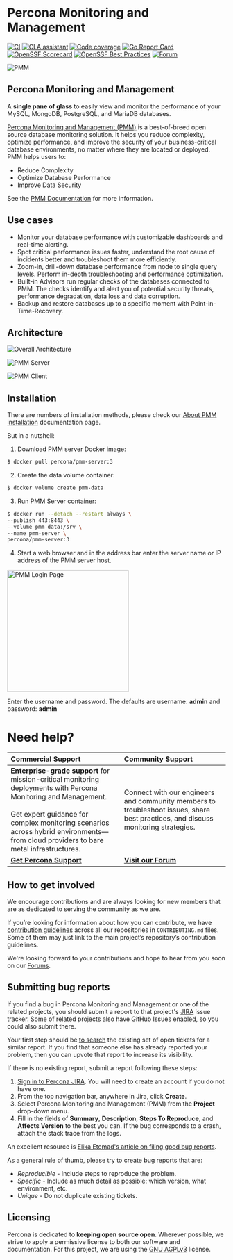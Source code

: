 # Percona Monitoring and Management

[![CI](https://github.com/percona/pmm/actions/workflows/main.yml/badge.svg)](https://github.com/percona/pmm/actions/workflows/main.yml)
[![CLA assistant](https://cla-assistant.percona.com/readme/badge/percona/pmm)](https://cla-assistant.percona.com/percona/pmm)
[![Code coverage](https://codecov.io/gh/percona/pmm/branch/main/graph/badge.svg)](https://codecov.io/gh/percona/pmm)
[![Go Report Card](https://goreportcard.com/badge/github.com/percona/pmm)](https://goreportcard.com/report/github.com/percona/pmm)
[![OpenSSF Scorecard](https://api.scorecard.dev/projects/github.com/percona/pmm/badge)](https://scorecard.dev/viewer/?uri=github.com/percona/pmm)
[![OpenSSF Best Practices](https://www.bestpractices.dev/projects/9702/badge)](https://www.bestpractices.dev/projects/9702)
[![Forum](https://img.shields.io/badge/Forum-join-brightgreen)](https://forums.percona.com/)

![PMM](img/pmm-logo.png)

## Percona Monitoring and Management

A **single pane of glass** to easily view and monitor the performance of your MySQL, MongoDB, PostgreSQL, and MariaDB databases.

[Percona Monitoring and Management (PMM)](https://www.percona.com/software/database-tools/percona-monitoring-and-management) is a best-of-breed open source database monitoring solution. It helps you reduce complexity, optimize performance, and improve the security of your business-critical database environments, no matter where they are located or deployed.
PMM helps users to:
* Reduce Complexity
* Optimize Database Performance
* Improve Data Security


See the [PMM Documentation](https://docs.percona.com/percona-monitoring-and-management/3/index.html) for more information.

## Use cases

* Monitor your database performance with customizable dashboards and real-time alerting.
* Spot critical performance issues faster, understand the root cause of incidents better and troubleshoot them more efficiently.
* Zoom-in, drill-down database performance from node to single query levels. Perform in-depth troubleshooting and performance optimization.
* Built-in Advisors run regular checks of the databases connected to PMM. The checks identify and alert you of potential security threats, performance degradation, data loss and data corruption.
* Backup and restore databases up to a specific moment with Point-in-Time-Recovery.

## Architecture

![Overall Architecture](./documentation/docs/images/C_S_Architecture.jpg "Client Server Architecture")


![PMM Server](./documentation/docs/images/PMM-Server-Component-Based-View.jpg 'PMM Server Architecture')


![PMM Client](./documentation/docs/images/PMM-Client-Component-Based-View.jpg 'PMM Client Architecture')

## Installation

There are numbers of installation methods, please check our [About PMM installation](https://docs.percona.com/percona-monitoring-and-management/3/install-pmm/index.html) documentation page.

But in a nutshell:

1. Download PMM server Docker image:
```bash
$ docker pull percona/pmm-server:3
```
2. Create the data volume container:
```bash
$ docker volume create pmm-data
```
3. Run PMM Server container:
```bash
$ docker run --detach --restart always \
--publish 443:8443 \
--volume pmm-data:/srv \
--name pmm-server \
percona/pmm-server:3
```
4. Start a web browser and in the address bar enter the server name or IP address of the PMM server host.

<img src="./documentation/docs/images/PMM_Login.png" width="280" alt="PMM Login Page" />

Enter the username and password. The defaults are username: **admin** and password: **admin**

# Need help?

| **Commercial Support** | **Community Support** |
|:-----------------------|:----------------------|
| **Enterprise-grade support** for mission-critical monitoring deployments with Percona Monitoring and Management. <br/><br/>Get expert guidance for complex monitoring scenarios across hybrid environments—from cloud providers to bare metal infrastructures. | Connect with our engineers and community members to troubleshoot issues, share best practices, and discuss monitoring strategies. |
| **[Get Percona Support](https://hubs.ly/Q02_Fs100)** | **[Visit our Forum](https://forums.percona.com/c/percona-monitoring-and-management-pmm)** |


## How to get involved

We encourage contributions and are always looking for new members that are as dedicated to serving the community as we are.

If you’re looking for information about how you can contribute, we have [contribution guidelines](CONTRIBUTING.md) across all our repositories in `CONTRIBUTING.md` files. Some of them may just link to the main project’s repository’s contribution guidelines.

We're looking forward to your contributions and hope to hear from you soon on our [Forums](https://forums.percona.com).

## Submitting bug reports

If you find a bug in Percona Monitoring and Management  or one of the related projects, you should submit a report to that project's [JIRA](https://perconadev.atlassian.net) issue tracker. Some of related projects also have GitHub Issues enabled, so you could also submit there.

Your first step should be [to search](https://perconadev.atlassian.net/issues/?jql=project=PMM) the existing set of open tickets for a similar report. If you find that someone else has already reported your problem, then you can upvote that report to increase its visibility.

If there is no existing report, submit a report following these steps:

1. [Sign in to Percona JIRA](https://jira.percona.com). You will need to create an account if you do not have one.
2. From the top navigation bar, anywhere in Jira, click **Create**. 
3. Select Percona Monitoring and Management (PMM) from the **Project** drop-down menu. 
4. Fill in the fields of **Summary**, **Description**, **Steps To Reproduce**, and **Affects Version** to the best you can. If the bug corresponds to a crash, attach the stack trace from the logs.

An excellent resource is [Elika Etemad's article on filing good bug reports](http://fantasai.inkedblade.net/style/talks/filing-good-bugs/).

As a general rule of thumb, please try to create bug reports that are:

- *Reproducible* - Include steps to reproduce the problem.
- *Specific* - Include as much detail as possible: which version, what environment, etc.
- *Unique* - Do not duplicate existing tickets.


## Licensing

Percona is dedicated to **keeping open source open**. Wherever possible, we strive to apply a permissive license to both our software and documentation. For this project, we are using the [GNU AGPLv3](./LICENSE) license.
